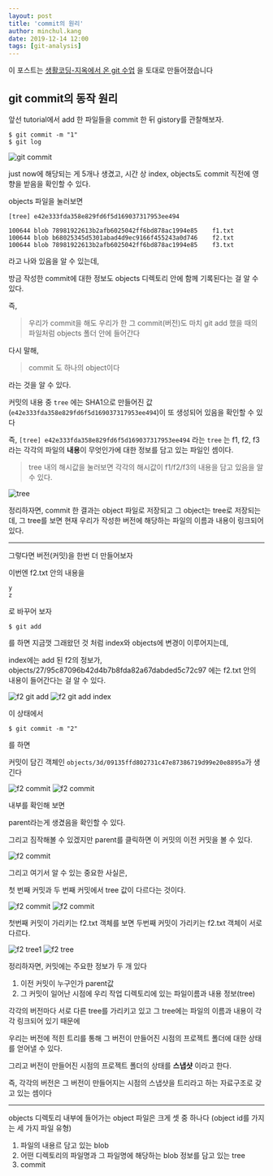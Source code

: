 ```yaml
---
layout: post
title: 'commit의 원리'
author: minchul.kang
date: 2019-12-14 12:00
tags: [git-analysis]
---
```


이 포스트는 [생활코딩-지옥에서 온 git 수업]([https://www.youtube.com/watch?v=hFJZwOfme6w&list=PLuHgQVnccGMA8iwZwrGyNXCGy2LAAsTXk](https://www.youtube.com/watch?v=hFJZwOfme6w&list=PLuHgQVnccGMA8iwZwrGyNXCGy2LAAsTXk)) 을 토대로 만들어졌습니다

## git commit의 동작 원리

앞선 tutorial에서 add 한 파일들을 commit 한 뒤 gistory를 관찰해보자.
```
$ git commit -m "1"
$ git log
```
![git commit](/files/9.png)

just now에 해당되는 게 5개나 생겼고,
시간 상 index, objects도 commit 직전에 영향을 받음을 확인할 수 있다.

objects 파일을 눌러보면 

```
[tree] e42e333fda358e829fd6f5d169037317953ee494

100644 blob 78981922613b2afb6025042ff6bd878ac1994e85	f1.txt
100644 blob b68025345d5301abad4d9ec9166f455243a0d746	f2.txt
100644 blob 78981922613b2afb6025042ff6bd878ac1994e85	f3.txt
```

라고 나와 있음을 알 수 있는데, 

방금 작성한 commit에 대한 정보도 
objects 디렉토리 안에 함께 기록된다는 걸 알 수 있다.

즉, 

> 우리가 commit을 해도 
> 우리가 한 그 commit(버전)도 마치 git add 했을 때의 파일처럼
> objects 폴더 안에 들어간다

다시 말해, 

> commit 도 하나의 object이다

라는 것을 알 수 있다.

커밋의 내용 중 `tree` 에는 SHA1으로 만들어진 값(`e42e333fda358e829fd6f5d169037317953ee494`)이 또 생성되어 있음을 
확인할 수 있다

즉, `[tree] e42e333fda358e829fd6f5d169037317953ee494` 라는 `tree` 는 
f1, f2, f3 라는 각각의 파일의 **내용**이 무엇인가에 대한 정보를 담고 있는 파일인 셈이다.

> tree 내의 해시값을 눌러보면 각각의 해시값이 f1/f2/f3의 내용을 담고 있음을 알 수 있다.

![tree](/files/10.png)


정리하자면, commit  한 결과는 object 파일로 저장되고
그 object는 tree로 저장되는데, 그 tree를 보면 현재 우리가 작성한 버전에 
해당하는 파일의 이름과 내용이 링크되어 있다.

---

그렇다면 버전(커밋)을 한번 더 만들어보자

이번엔 f2.txt 안의 내용을 

```
y
z
```
로 바꾸어 보자

```
$ git add
```
를 하면 지금껏 그래왔던 것 처럼 
index와 objects에 변경이 이루어지는데, 

index에는 add 된 f2의 정보가,
objects/27/95c87096b42d4b7b8fda82a67dabded5c72c97 에는 
f2.txt 안의 내용이 들어간다는 걸 알 수 있다.

![f2 git add ](/files/11.png)
![f2 git add index ](/files/12.png)

이 상태에서 
```
$ git commit -m "2"
```

를 하면 

커밋이 담긴 객체인 
`objects/3d/09135ffd802731c47e87386719d99e20e8895a`가 생긴다

![f2 commit](/files/13.png)
![f2 commit](/files/14.png)

내부를 확인해 보면 

parent라는게 생겼음을 확인할 수 있다.

그리고 짐작해볼 수 있겠지만 
parent를 클릭하면 이 커밋의 이전 커밋을 볼 수 있다.

![f2 commit](15.png)

그리고 여기서 알 수 있는 중요한 사실은, 

첫 번째 커밋과 두 번째 커밋에서 tree 값이 다르다는 것이다.

![f2 commit](/files/16.png)
![f2 commit](/files/17.png)


첫번째 커밋이 가리키는 f2.txt 객체를 보면
두번째 커밋이 가리키는 f2.txt 객체이 서로 다르다.

![f2 tree1](/files/18.png)
![f2 tree](/files/19.png)


정리하자면, 
커밋에는 주요한 정보가 두 개 있다

1. 이전 커밋이 누구인가 parent값 
2. 그 커밋이 일어난 시점에 우리 작업 디렉토리에 있는 파일이름과 내용 정보(tree)

각각의 버전마다 서로 다른 tree를 가리키고 있고
그 tree에는 파일의 이름과 내용이 각각 링크되어 있기 때문에

우리는 버전에 적힌 트리를 통해 
그 버전이 만들어진 시점의 프로젝트 폴더에 대한 상태를 얻어낼 수 있다.

그리고 버전이 만들어진 시점의 프로젝트 폴더의 상태를
**스냅샷** 이라고 한다.

즉, 각각의 버전은 그 버전이 만들어지는 시점의 스냅샷을 트리라고 하는 자료구조로 갖고 있는 셈이다

---

objects 디렉토리 내부에 들어가는 object 파일은 크게 셋 중 하나다
(object id를 가지는 세 가지 파일 유형)

1. 파일의 내용르 담고 있는 blob
2. 어떤 디렉토리의 파일명과 그 파일명에 해당하는 blob 정보를 담고 있는 tree
3. commit
